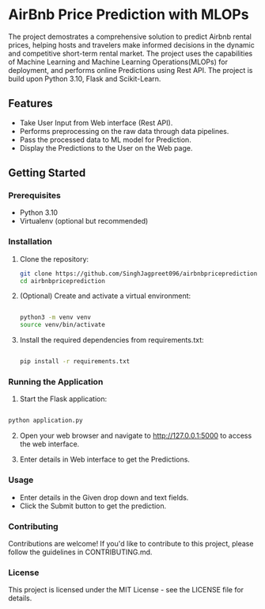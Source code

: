 # AirBnb Price Prediction with MLOPs

The project demostrates a comprehensive solution to predict Airbnb rental prices, helping hosts and travelers make informed decisions in the dynamic and competitive short-term rental market. The project uses the capabilities of Machine Learning and Machine Learning Operations(MLOPs) for deployment, and performs online Predictions using Rest API. The project is build upon Python 3.10, Flask and Scikit-Learn.

## Features

- Take User Input from Web interface (Rest API).
- Performs preprocessing on the raw data through data pipelines.
- Pass the processed data to ML model for Prediction.
- Display the Predictions to the User on the Web page.

## Getting Started

### Prerequisites

- Python 3.10 
- Virtualenv (optional but recommended)

### Installation

1. Clone the repository:

   ```bash
   git clone https://github.com/SinghJagpreet096/airbnbpriceprediction
   cd airbnbpriceprediction
   ```

2. (Optional) Create and activate a virtual environment:

    ```bash
    
    python3 -m venv venv
    source venv/bin/activate
    ```

3. Install the required dependencies from requirements.txt:

    ```bash
    
    pip install -r requirements.txt
    ```

### Running the Application

1. Start the Flask application:

```bash

python application.py
```

2. Open your web browser and navigate to http://127.0.0.1:5000 to access the web interface.

3. Enter details in Web interface to get the Predictions.

### Usage
- Enter details in the Given drop down and text fields.
- Click the Submit button to get the prediction.

### Contributing
Contributions are welcome! If you'd like to contribute to this project, please follow the guidelines in CONTRIBUTING.md.

### License
This project is licensed under the MIT License - see the LICENSE file for details.




